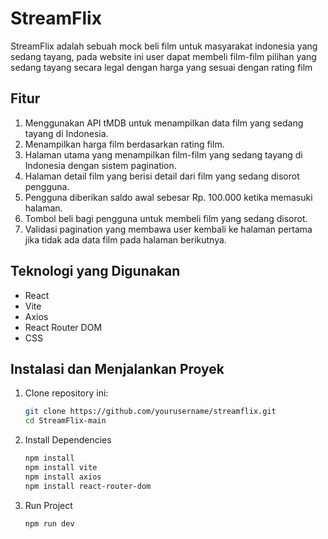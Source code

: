 # StreamFlix

StreamFlix adalah sebuah mock beli film untuk masyarakat indonesia yang sedang tayang, pada website ini user dapat membeli film-film  pilihan yang sedang tayang secara legal dengan harga yang sesuai dengan rating film

## Fitur

1. Menggunakan API tMDB untuk menampilkan data film yang sedang tayang di Indonesia.
2. Menampilkan harga film berdasarkan rating film.
3. Halaman utama yang menampilkan film-film yang sedang tayang di Indonesia dengan sistem pagination.
4. Halaman detail film yang berisi detail dari film yang sedang disorot pengguna.
5. Pengguna diberikan saldo awal sebesar Rp. 100.000 ketika memasuki halaman.
6. Tombol beli bagi pengguna untuk membeli film yang sedang disorot.
7. Validasi pagination yang membawa user kembali ke halaman pertama jika tidak ada data film pada halaman berikutnya.

## Teknologi yang Digunakan

- React
- Vite
- Axios
- React Router DOM
- CSS

## Instalasi dan Menjalankan Proyek

1. Clone repository ini:

   ```bash
   git clone https://github.com/yourusername/streamflix.git
   cd StreamFlix-main
    ```
2. Install Dependencies
    ```bash
    npm install
    npm install vite
    npm install axios
    npm install react-router-dom
    ```

3. Run Project
    ```bash
    npm run dev
    ```